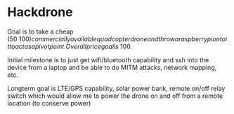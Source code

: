 # Hackdrone
Goal is to take a cheap ($50~100) commercially available quadcopter drone and throw a raspberry pi onto it to act as a pivot point. Overall price goal is  ~$100.

Initial milestone is to just get wifi/bluetooth capability and ssh into the device from a laptop and be able to do MITM attacks, network mapping, etc.

Longterm goal is LTE/GPS capability, solar power bank, remote on/off relay switch which would allow me to power the drone on and off from a remote location (to conserve power)

